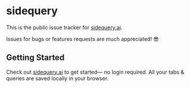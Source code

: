 # sidequery

This is the public issue tracker for [sidequery.ai](https://sidequery.ai).

Issues for bugs or features requests are much appreciated! 😎

## Getting Started

Check out [sidequery.ai](https://sidequery.ai) to get started— no login required. All your tabs & queries are saved locally in your browser.
